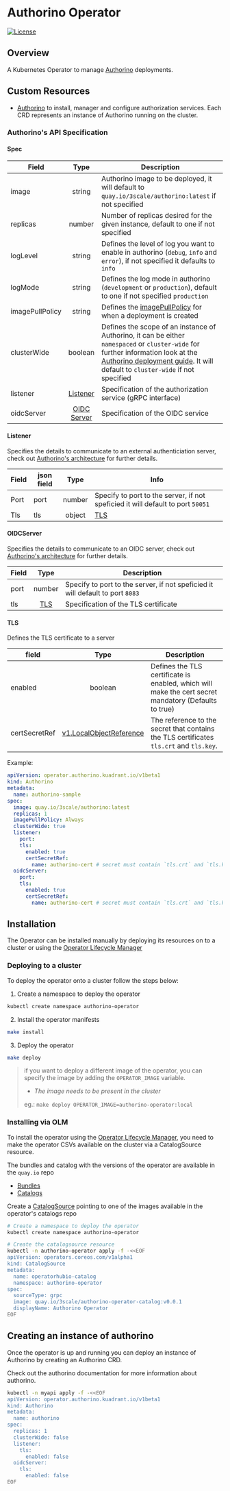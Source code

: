 # Authorino Operator

[![License](https://img.shields.io/badge/license-Apache--2.0-blue.svg)](http://www.apache.org/licenses/LICENSE-2.0)

## Overview

A Kubernetes Operator to manage [Authorino](https://github.com/Kuadrant/authorino) deployments.

## Custom Resources

* [Authorino](https://github.com/Kuadrant/authorino-operator/blob/3592a17868250de7079f26584059d09bbb51ff70/config/crd/bases/operator.authorino.kuadrant.io_authorinos.yaml) to install, manager and configure authorization services. Each CRD represents an instance of Authorino running on the cluster.

### Authorino's API Specification

#### Spec

| Field | Type | Description |
|----------|:----:|---------|
| image    | string | Authorino image to be deployed, it will default to `quay.io/3scale/authorino:latest` if not specified |
| replicas | number | Number of replicas desired for the given instance, default to one if not specified |
| logLevel | string | Defines the level of log you want to enable in authorino (`debug`, `info` and `error`), if not specified it defaults to `info` |
| logMode | string | Defines the log mode in authorino (`development` or `production`), default to one if not specified `production` |
| imagePullPolicy | string | Defines the [imagePullPolicy](https://kubernetes.io/docs/concepts/containers/images/) for when a deployment is created  |
| clusterWide | boolean | Defines the scope of an instance of Authorino, it can be either `namespaced` or `cluster-wide` for further information look at the [Authorino deployment guide](https://github.com/Kuadrant/authorino/blob/main/docs/deploy.md#5-deploy-authorino-instances). It will default to `cluster-wide` if not specified |
| listener | [Listener](#listener)  | Specification of the authorization service (gRPC interface) |
| oidcServer | [OIDC Server](#oidcserver) | Specification of the OIDC service |

#### Listener

Specifies the details to communicate to an external authenticiation server, check out [Authorino's architecture](https://github.com/Kuadrant/authorino/blob/main/docs/architecture.md) for further details.

| Field | json field | Type | Info  |
|----------|---------|:----:|---------|
| Port     | port | number | Specify to port to the server, if not speficied it will default to port `50051` |
| Tls     | tls | object | [TLS](#tls) |

#### OIDCServer

Specifies the details to communicate to an OIDC server, check out [Authorino's architecture](https://github.com/Kuadrant/authorino/blob/main/docs/architecture.md) for further details.

| Field | Type | Description  |
|----------|:----:|---------|
| port | number | Specify to port to the server, if not speficied it will default to port `8083` |
| tls | [TLS](#tls) | Specification of the TLS certificate |

#### TLS 

Defines the TLS certificate to a server

| field | Type | Description  |
|----------|:----:|---------|
| enabled | boolean | Defines the TLS certificate is enabled, which will make the cert secret mandatory (Defaults to true) |
| certSecretRef   | [v1.LocalObjectReference](https://v1-15.docs.kubernetes.io/docs/reference/generated/kubernetes-api/v1.15/#localobjectreference-v1-core) | The reference to the secret that contains the TLS certificates `tls.crt` and `tls.key`.|

Example:
```yaml
apiVersion: operator.authorino.kuadrant.io/v1beta1
kind: Authorino
metadata:
  name: authorino-sample
spec:
  image: quay.io/3scale/authorino:latest
  replicas: 1
  imagePullPolicy: Always
  clusterWide: true
  listener:
    port: 
    tls:
      enabled: true
      certSecretRef:
        name: authorino-cert # secret must contain `tls.crt` and `tls.key` entries
  oidcServer:
    port:
    tls:
      enabled: true 
      certSecretRef: 
        name: authorino-cert # secret must contain `tls.crt` and `tls.key` entries
```

## Installation

The Operator can be installed manually by deploying its resources on to a cluster or using the [Operator Lifecycle Manager](https://olm.operatorframework.io/)


### Deploying to a cluster

To deploy the operator onto a cluster follow the steps below:

1) Create a namespace to deploy the operator
```bash
kubectl create namespace authorino-operator
```

2) Install the operator manifests
```bash
make install
```
3) Deploy the operator 
```bash
make deploy
```

> if you want to deploy a different image of the operator, you can specify the image by adding the `OPERATOR_IMAGE` variable.
>
> * _The image needs to be present in the cluster_
>
> eg.: `make deploy OPERATOR_IMAGE=authorino-operator:local`

### Installing via OLM

To install the operator using the [Operator Lifecycle Manager](https://olm.operatorframework.io/), you need to make the operator CSVs available on the cluster via a CatalogSource resource. 

The bundles and catalog with the versions of the operator are available in the `quay.io` repo 

* [Bundles](https://quay.io/repository/3scale/authorino-operator-bundle)
* [Catalogs](https://quay.io/repository/3scale/authorino-operator-catalog)

Create a [CatalogSource](https://olm.operatorframework.io/docs/concepts/crds/catalogsource/) pointing to one of the images available in the operator's catalogs repo 

```bash
# Create a namespace to deploy the operator
kubectl create namespace authorino-operator

# Create the catalogsource resource
kubectl -n authorino-operator apply -f -<<EOF
apiVersion: operators.coreos.com/v1alpha1
kind: CatalogSource
metadata:
  name: operatorhubio-catalog
  namespace: authorino-operator
spec:
  sourceType: grpc
  image: quay.io/3scale/authorino-operator-catalog:v0.0.1
  displayName: Authorino Operator
EOF
```

## Creating an instance of authorino

Once the operator is up and running you can deploy an instance of Authorino by creating an Authorino CRD.

Check out the authorino documentation for more information about authorino.

```bash
kubectl -n myapi apply -f -<<EOF
apiVersion: operator.authorino.kuadrant.io/v1beta1
kind: Authorino
metadata:
  name: authorino
spec:
  replicas: 1
  clusterWide: false
  listener:
    tls:
      enabled: false
  oidcServer:
    tls:
      enabled: false
EOF
```

